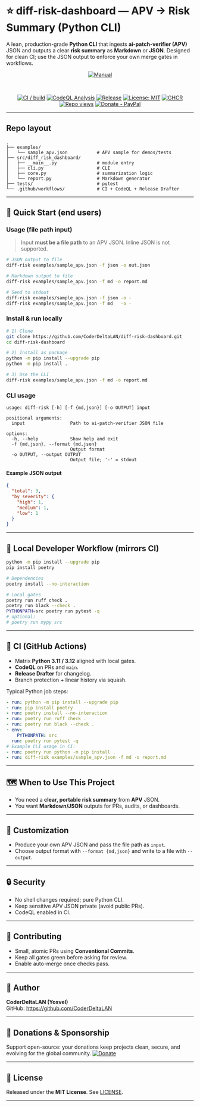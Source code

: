 # ⭐ diff-risk-dashboard — APV → Risk Summary (Python CLI)

A lean, production-grade **Python CLI** that ingests **ai-patch-verifier (APV)** JSON and outputs a clear **risk summary** as **Markdown** or **JSON**.
Designed for clean CI; use the JSON output to enforce your own merge gates in workflows.

<div align="center">

[![Manual](https://img.shields.io/badge/Manual-User%20Guide-blue?style=for-the-badge)](docs/MANUAL.md)

<br/>

[![CI / build](https://github.com/CoderDeltaLAN/diff-risk-dashboard/actions/workflows/build.yml/badge.svg?branch=main)](https://github.com/CoderDeltaLAN/diff-risk-dashboard/actions/workflows/build.yml)
[![CodeQL Analysis](https://github.com/CoderDeltaLAN/diff-risk-dashboard/actions/workflows/codeql.yml/badge.svg?branch=main)](https://github.com/CoderDeltaLAN/diff-risk-dashboard/actions/workflows/codeql.yml)
[![Release](https://img.shields.io/github/v/release/CoderDeltaLAN/diff-risk-dashboard?display_name=tag)](https://github.com/CoderDeltaLAN/diff-risk-dashboard/releases)
[![License: MIT](https://img.shields.io/badge/License-MIT-blue.svg)](LICENSE)
[![GHCR](https://img.shields.io/badge/container-ghcr.io-blue)](../../pkgs/container/diff-risk-dashboard)
[![Repo views](https://hits.seeyoufarm.com/api/count/incr/badge.svg?url=https%3A%2F%2Fgithub.com%2FCoderDeltaLAN%2Fdiff-risk-dashboard&count_bg=%230070BA&title_bg=%23000000&icon=github.svg&icon_color=%23FFFFFF&title=views&edge_flat=true)](https://hits.seeyoufarm.com)
[![Donate - PayPal](https://img.shields.io/badge/Donate-PayPal-0070ba?logo=paypal&logoColor=white)](https://www.paypal.com/donate/?hosted_button_id=YVENCBNCZWVPW)

</div>

---
## Repo layout

```text
.
├── examples/
│   └── sample_apv.json           # APV sample for demos/tests
├── src/diff_risk_dashboard/
│   ├── __main__.py               # module entry
│   ├── cli.py                    # CLI
│   ├── core.py                   # summarization logic
│   └── report.py                 # Markdown generator
├── tests/                        # pytest
└── .github/workflows/            # CI + CodeQL + Release Drafter
```

---

## 🚀 Quick Start (end users)

<!-- diff-risk:usage:start -->

### Usage (file path input)

> Input **must be a file path** to an APV JSON. Inline JSON is not supported.

```bash
# JSON output to file
diff-risk examples/sample_apv.json -f json -o out.json

# Markdown output to file
diff-risk examples/sample_apv.json -f md -o report.md

# Send to stdout
diff-risk examples/sample_apv.json -f json -o -
diff-risk examples/sample_apv.json -f md   -o -
```

<!-- diff-risk:usage:end -->

### Install & run locally

```bash
# 1) Clone
git clone https://github.com/CoderDeltaLAN/diff-risk-dashboard.git
cd diff-risk-dashboard

# 2) Install as package
python -m pip install --upgrade pip
python -m pip install .

# 3) Use the CLI
diff-risk examples/sample_apv.json -f md -o report.md
```

### CLI usage

```text
usage: diff-risk [-h] [-f {md,json}] [-o OUTPUT] input

positional arguments:
  input                 Path to ai-patch-verifier JSON file

options:
  -h, --help            Show help and exit
  -f {md,json}, --format {md,json}
                        Output format
  -o OUTPUT, --output OUTPUT
                        Output file; '-' = stdout
```

#### Example JSON output

```json
{
  "total": 3,
  "by_severity": {
    "high": 1,
    "medium": 1,
    "low": 1
  }
}
```

---

## 🧪 Local Developer Workflow (mirrors CI)

```bash
python -m pip install --upgrade pip
pip install poetry

# Dependencies
poetry install --no-interaction

# Local gates
poetry run ruff check .
poetry run black --check .
PYTHONPATH=src poetry run pytest -q
# optional:
# poetry run mypy src
```

---

## 🔧 CI (GitHub Actions)

- Matrix **Python 3.11 / 3.12** aligned with local gates.
- **CodeQL** on PRs and `main`.
- **Release Drafter** for changelog.
- Branch protection + linear history via squash.

Typical Python job steps:

```yaml
- run: python -m pip install --upgrade pip
- run: pip install poetry
- run: poetry install --no-interaction
- run: poetry run ruff check .
- run: poetry run black --check .
- env:
    PYTHONPATH: src
  run: poetry run pytest -q
# Example CLI usage in CI:
- run: poetry run python -m pip install .
- run: diff-risk examples/sample_apv.json -f md -o report.md
```

---

## 🗺 When to Use This Project

- You need a **clear, portable risk summary** from **APV** JSON.
- You want **Markdown/JSON** outputs for PRs, audits, or dashboards.

---

## 🧩 Customization

- Produce your own APV JSON and pass the file path as `input`.
- Choose output format with `--format {md,json}` and write to a file with `--output`.

---

## 🔒 Security

- No shell changes required; pure Python CLI.
- Keep sensitive APV JSON private (avoid public PRs).
- CodeQL enabled in CI.

---

## 🙌 Contributing

- Small, atomic PRs using **Conventional Commits**.
- Keep all gates green before asking for review.
- Enable auto-merge once checks pass.

---

## 👤 Author

**CoderDeltaLAN (Yosvel)**  
GitHub: https://github.com/CoderDeltaLAN

---

## 💚 Donations & Sponsorship

Support open-source: your donations keep projects clean, secure, and evolving for the global community.
[![Donate](https://img.shields.io/badge/Donate-PayPal-0070ba?logo=paypal&logoColor=white)](https://www.paypal.com/donate/?hosted_button_id=YVENCBNCZWVPW)

---

## 📄 License

Released under the **MIT License**. See [LICENSE](LICENSE).

---
